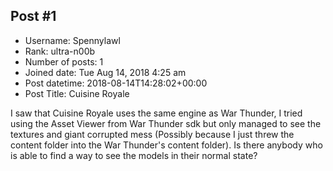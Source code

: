 ## Post #1
- Username: Spennylawl
- Rank: ultra-n00b
- Number of posts: 1
- Joined date: Tue Aug 14, 2018 4:25 am
- Post datetime: 2018-08-14T14:28:02+00:00
- Post Title: Cuisine Royale

I saw that Cuisine Royale uses the same engine as War Thunder, I tried using the Asset Viewer from War Thunder sdk but only managed to see the textures and giant corrupted mess (Possibly because I just threw the content folder into the War Thunder's content folder). Is there anybody who is able to find a way to see the models in their normal state?
